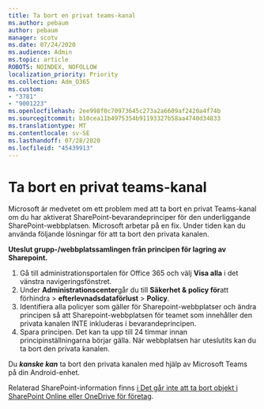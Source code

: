 ```yaml
---
title: Ta bort en privat teams-kanal
ms.author: pebaum
author: pebaum
manager: scotv
ms.date: 07/24/2020
ms.audience: Admin
ms.topic: article
ROBOTS: NOINDEX, NOFOLLOW
localization_priority: Priority
ms.collection: Adm_O365
ms.custom:
- "3781"
- "9001223"
ms.openlocfilehash: 2ee998f0c70973645c273a2a6609af2420a4f74b
ms.sourcegitcommit: b10cea11b4975354b91193327b58aa4740d34833
ms.translationtype: MT
ms.contentlocale: sv-SE
ms.lasthandoff: 07/28/2020
ms.locfileid: "45439913"
---
```

# <a name="delete-a-teams-private-channel"></a>Ta bort en privat teams-kanal

Microsoft är medvetet om ett problem med att ta bort en privat Teams-kanal om du har aktiverat SharePoint-bevarandeprinciper för den underliggande SharePoint-webbplatsen. Microsoft arbetar på en fix. Under tiden kan du använda följande lösningar för att ta bort den privata kanalen.

**Uteslut grupp-/webbplatssamlingen från principen för lagring av Sharepoint.**

1. Gå till administrationsportalen för Office 365 och välj **Visa alla** i det vänstra navigeringsfönstret.
2. Under **Administrationscenter**går du till **Säkerhet & policy för**att förhindra  >  **efterlevnadsdataförlust**  >  **Policy**.
3. Identifiera alla policyer som gäller för Sharepoint-webbplatser och ändra principen så att Sharepoint-webbplatsen för teamet som innehåller den privata kanalen INTE inkluderas i bevarandeprincipen.
4. Spara principen.
    Det kan ta upp till 24 timmar innan principinställningarna börjar gälla.
    När webbplatsen har uteslutits kan du ta bort den privata kanalen.  
    
Du ***kanske kan*** ta bort den privata kanalen med hjälp av Microsoft Teams på din Android-enhet. 

Relaterad SharePoint-information finns [i Det går inte att ta bort objekt i SharePoint Online eller OneDrive för företag](https://docs.microsoft.com/alchemyinsights/retention-policy-ediscovery-hold).